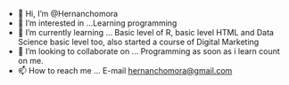 - 👋 Hi, I’m @Hernanchomora
- 👀 I’m interested in ...Learning programming
- 🌱 I’m currently learning ... Basic level of R, basic level HTML and Data Science basic level too, also started a course of Digital Marketing
- 💞️ I’m looking to collaborate on ... Programming as soon as i learn count on me.
- 📫 How to reach me ... E-mail hernanchomora@gmail.com


<!---
Hernanchomora/Hernanchomora is a ✨ special ✨ repository because its `README.md` (this file) appears on your GitHub profile.
You can click the Preview link to take a look at your changes.
--->
